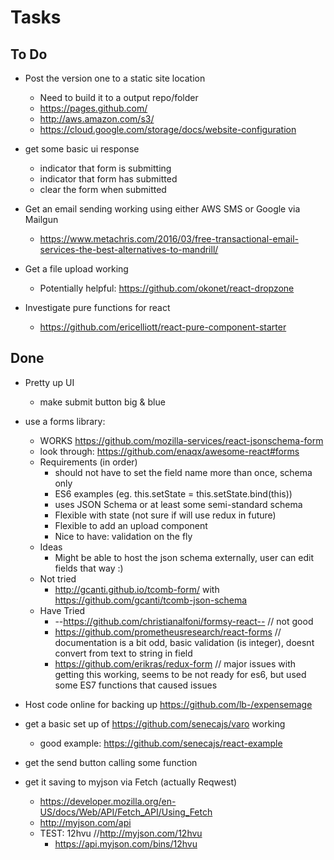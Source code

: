 # Tasks

## To Do

* Post the version one to a static site location
  * Need to build it to a output repo/folder
  * https://pages.github.com/
  * http://aws.amazon.com/s3/
  * https://cloud.google.com/storage/docs/website-configuration

* get some basic ui response
  * indicator that form is submitting
  * indicator that form has submitted
  * clear the form when submitted

* Get an email sending working using either AWS SMS or Google via Mailgun
  * https://www.metachris.com/2016/03/free-transactional-email-services-the-best-alternatives-to-mandrill/

* Get a file upload working
  * Potentially helpful: https://github.com/okonet/react-dropzone

* Investigate pure functions for react
  * https://github.com/ericelliott/react-pure-component-starter

## Done

* Pretty up UI
  * make submit button big & blue

* use a forms library:
  * WORKS https://github.com/mozilla-services/react-jsonschema-form
  * look through: https://github.com/enaqx/awesome-react#forms
  * Requirements (in order)
    * should not have to set the field name more than once, schema only
    * ES6 examples (eg. this.setState = this.setState.bind(this))
    * uses JSON Schema  or at least some semi-standard schema
    * Flexible with state (not sure if will use redux in future)
    * Flexible to add an upload component
    * Nice to have: validation on the fly
  * Ideas
    * Might be able to host the json schema externally, user can edit fields that way :)
  * Not tried
    * http://gcanti.github.io/tcomb-form/ with https://github.com/gcanti/tcomb-json-schema
  * Have Tried
    * --https://github.com/christianalfoni/formsy-react-- // not good
    * https://github.com/prometheusresearch/react-forms // documentation is a bit odd, basic validation (is integer), doesnt convert from text to string in field
    * https://github.com/erikras/redux-form // major issues with getting this working, seems to be not ready for es6, but used some ES7 functions that caused issues

* Host code online for backing up https://github.com/lb-/expensemage

* get a basic set up of https://github.com/senecajs/varo working
  * good example: https://github.com/senecajs/react-example

* get the send button calling some function

* get it saving to myjson via Fetch (actually Reqwest)
  * https://developer.mozilla.org/en-US/docs/Web/API/Fetch_API/Using_Fetch
  * http://myjson.com/api
  * TEST: 12hvu //http://myjson.com/12hvu
    * https://api.myjson.com/bins/12hvu
